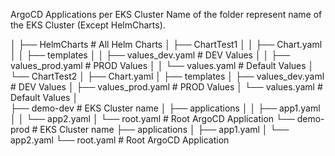 ArgoCD Applications per EKS Cluster
Name of the folder represent name of the EKS Cluster (Except HelmCharts).

│
├── HelmCharts             # All Helm Charts
│   ├── ChartTest1
│   │   ├── Chart.yaml
│   │   ├── templates
│   │   ├── values_dev.yaml    # DEV Values
│   │   ├── values_prod.yaml   # PROD Values
│   │   └── values.yaml        # Default Values
│   └── ChartTest2
│       ├── Chart.yaml
│       ├── templates
│       ├── values_dev.yaml    # DEV Values
│       ├── values_prod.yaml   # PROD Values
│       └── values.yaml        # Default Values
│   
├── demo-dev                   # EKS Cluster name
│   ├── applications
│   │   ├── app1.yaml
│   │   └── app2.yaml
│   └── root.yaml              # Root ArgoCD Application
└── demo-prod                  # EKS Cluster name
    ├── applications
    │   ├── app1.yaml
    │   └── app2.yaml
    └── root.yaml              # Root ArgoCD Application    